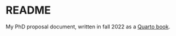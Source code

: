 # README

My PhD proposal document, written in fall 2022 as a [Quarto book](https://quarto.org/docs/books/).